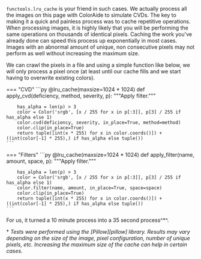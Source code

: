 `functools.lru_cache` is your friend in such cases. We actually process all the images on this page with ColorAide
to simulate CVDs. The key to making it a quick and painless process was to cache repetitive operations. When
processing images, it is highly likely that you will be performing the same operations on thousands of identical
pixels. Caching the work you've already done can speed this process up exponentially in most cases. Images with an
abnormal amount of unique, non consecutive pixels may not perform as well without increasing the maximum size.

We can crawl the pixels in a file and using a simple function like below, we will only process a pixel once (at
least until our cache fills and we start having to overwrite existing colors).

=== "CVD"
    ```py
    @lru_cache(maxsize=1024 * 1024)
    def apply_cvd(deficiency, method, severity, p):
        """Apply filter."""

        has_alpha = len(p) > 3
        color = Color('srgb', [x / 255 for x in p[:3]], p[3] / 255 if has_alpha else 1)
        color.cvd(deficiency, severity, in_place=True, method=method)
        color.clip(in_place=True)
        return tuple([int(x * 255) for x in color.coords()]) + ((int(color[-1] * 255),) if has_alpha else tuple())
    ```

=== "Filters"
    ```py
    @lru_cache(maxsize=1024 * 1024)
    def apply_filter(name, amount, space, p):
        """Apply filter."""

        has_alpha = len(p) > 3
        color = Color('srgb', [x / 255 for x in p[:3]], p[3] / 255 if has_alpha else 1)
        color.filter(name, amount, in_place=True, space=space)
        color.clip(in_place=True)
        return tuple([int(x * 255) for x in color.coords()]) + ((int(color[-1] * 255),) if has_alpha else tuple())
    ```

For us, it turned a 10 minute process into a 35 second process^\*^.

\* _Tests were performed using the [Pillow][pillow] library. Results may vary depending on the size of the image, pixel
configuration, number of unique pixels, etc. Increasing the maximum size of the cache can help in certain cases._
